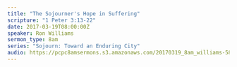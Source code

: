 ```yaml
---
title: "The Sojourner's Hope in Suffering"
scripture: "1 Peter 3:13-22"
date: 2017-03-19T08:00:00Z
speaker: Ron Williams
sermon_type: 8am
series: "Sojourn: Toward an Enduring City"
audio: https://pcpc8amsermons.s3.amazonaws.com/20170319_8am_williams-58cffd3815abf.mp3 
---
```



